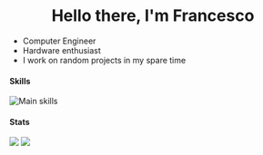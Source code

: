 <h1 align="center">Hello there, I'm Francesco</h1>

- Computer Engineer
- Hardware enthusiast
- I work on random projects in my spare time

#### Skills
![Main skills](https://skillicons.dev/icons?i=cpp,py,kotlin,java,mysql,raspberrypi,js,html)

#### Stats
  <img src="https://github-readme-stats.vercel.app/api?username=Fr4nKB&show_icons=true&hide=issues&theme=dark"/>
  <img src="https://github-readme-stats.vercel.app/api/top-langs/?username=Fr4nKB&layout=compact&hide=jupyter%20notebook&theme=dark" align="top" />
